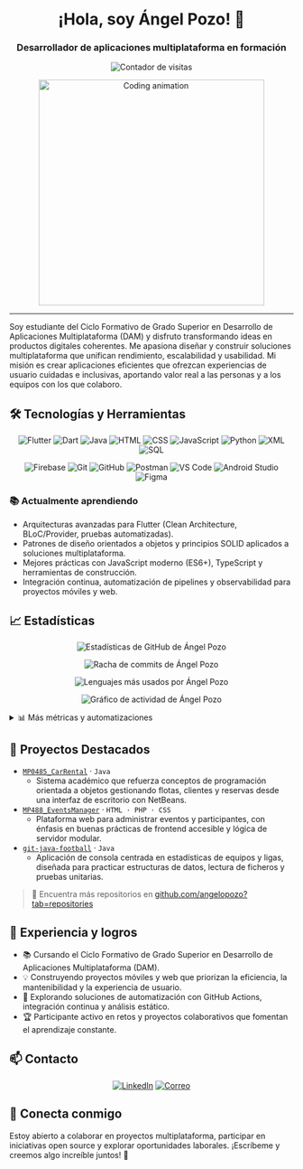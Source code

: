 ﻿<h1 align="center">¡Hola, soy Ángel Pozo! 👋</h1>
<h3 align="center">Desarrollador de aplicaciones multiplataforma en formación</h3>

<p align="center">
  <img src="https://komarev.com/ghpvc/?username=angelopozo&label=Visitas&color=0e75b6&style=flat" alt="Contador de visitas" />
</p>

<p align="center">
  <img src="https://raw.githubusercontent.com/abhisheknaiidu/abhisheknaiidu/master/code.gif" alt="Coding animation" width="400" />
</p>

---

Soy estudiante del Ciclo Formativo de Grado Superior en Desarrollo de Aplicaciones Multiplataforma (DAM) y disfruto transformando ideas en productos digitales coherentes. Me apasiona diseñar y construir soluciones multiplataforma que unifican rendimiento, escalabilidad y usabilidad. Mi misión es crear aplicaciones eficientes que ofrezcan experiencias de usuario cuidadas e inclusivas, aportando valor real a las personas y a los equipos con los que colaboro.

## 🛠️ Tecnologías y Herramientas

<p align="center">
  <img src="https://img.shields.io/badge/Flutter-02569B?style=for-the-badge&logo=flutter&logoColor=white" alt="Flutter" />
  <img src="https://img.shields.io/badge/Dart-0175C2?style=for-the-badge&logo=dart&logoColor=white" alt="Dart" />
  <img src="https://img.shields.io/badge/Java-007396?style=for-the-badge&logo=openjdk&logoColor=white" alt="Java" />
  <img src="https://img.shields.io/badge/HTML5-E34F26?style=for-the-badge&logo=html5&logoColor=white" alt="HTML" />
  <img src="https://img.shields.io/badge/CSS3-1572B6?style=for-the-badge&logo=css3&logoColor=white" alt="CSS" />
  <img src="https://img.shields.io/badge/JavaScript-F7DF1E?style=for-the-badge&logo=javascript&logoColor=black" alt="JavaScript" />
  <img src="https://img.shields.io/badge/Python-3776AB?style=for-the-badge&logo=python&logoColor=white" alt="Python" />
  <img src="https://img.shields.io/badge/XML-8A2BE2?style=for-the-badge&logo=xml&logoColor=white" alt="XML" />
  <img src="https://img.shields.io/badge/SQL-336791?style=for-the-badge&logo=postgresql&logoColor=white" alt="SQL" />
</p>

<p align="center">
  <img src="https://img.shields.io/badge/Firebase-FFCA28?style=for-the-badge&logo=firebase&logoColor=black" alt="Firebase" />
  <img src="https://img.shields.io/badge/Git-F05032?style=for-the-badge&logo=git&logoColor=white" alt="Git" />
  <img src="https://img.shields.io/badge/GitHub-181717?style=for-the-badge&logo=github&logoColor=white" alt="GitHub" />
  <img src="https://img.shields.io/badge/Postman-FF6C37?style=for-the-badge&logo=postman&logoColor=white" alt="Postman" />
  <img src="https://img.shields.io/badge/VS%20Code-007ACC?style=for-the-badge&logo=visualstudiocode&logoColor=white" alt="VS Code" />
  <img src="https://img.shields.io/badge/Android%20Studio-3DDC84?style=for-the-badge&logo=androidstudio&logoColor=white" alt="Android Studio" />
  <img src="https://img.shields.io/badge/Figma-F24E1E?style=for-the-badge&logo=figma&logoColor=white" alt="Figma" />
</p>

### 📚 Actualmente aprendiendo

- Arquitecturas avanzadas para Flutter (Clean Architecture, BLoC/Provider, pruebas automatizadas).
- Patrones de diseño orientados a objetos y principios SOLID aplicados a soluciones multiplataforma.
- Mejores prácticas con JavaScript moderno (ES6+), TypeScript y herramientas de construcción.
- Integración continua, automatización de pipelines y observabilidad para proyectos móviles y web.

## 📈 Estadísticas

<p align="center">
  <img src="https://github-readme-stats.vercel.app/api?username=angelopozo&show_icons=true&hide_title=true&theme=transparent&hide_border=true&locale=es" alt="Estadísticas de GitHub de Ángel Pozo" />
</p>
<p align="center">
  <img src="https://streak-stats.demolab.com?user=angelopozo&locale=es&mode=weekly&theme=transparent&hide_border=true&date_format=j%20M%5B%20Y%5D" alt="Racha de commits de Ángel Pozo" />
</p>
<p align="center">
  <img src="https://github-readme-stats.vercel.app/api/top-langs/?username=angelopozo&layout=compact&theme=transparent&hide_border=true&locale=es" alt="Lenguajes más usados por Ángel Pozo" />
</p>
<p align="center">
  <img src="https://github-readme-activity-graph.vercel.app/graph?username=angelopozo&bg_color=ffffff00&color=0e75b6&line=58a6ff&point=1f6feb&area=true&hide_border=true" alt="Gráfico de actividad de Ángel Pozo" />
</p>

<details>
  <summary>📊 Más métricas y automatizaciones</summary>
  <ul>
    <li>Integra tus estadísticas de tiempo de programación con <a href="https://wakatime.com/">WakaTime</a> añadiendo el badge adecuado cuando generes tu API key.</li>
    <li>Publica tus últimas entradas de blog o actividad en StackOverflow con workflows como <a href="https://github.com/gautamkrishnar/blog-post-workflow">Blog Post Workflow</a>.</li>
    <li>Agrega contadores de descargas desde npm o PyPI si publicas paquetes, aprovechando los badges de <a href="https://shields.io/">Shields.io</a>.</li>
  </ul>
</details>

## 🚀 Proyectos Destacados

- [`MP0485_CarRental`](https://github.com/angelopozo/MP0485_CarRental) · `Java`
  - Sistema académico que refuerza conceptos de programación orientada a objetos gestionando flotas, clientes y reservas desde una interfaz de escritorio con NetBeans.
- [`MP488_EventsManager`](https://github.com/angelopozo/MP488_EventsManager) · `HTML · PHP · CSS`
  - Plataforma web para administrar eventos y participantes, con énfasis en buenas prácticas de frontend accesible y lógica de servidor modular.
- [`git-java-football`](https://github.com/angelopozo/git-java-football) · `Java`
  - Aplicación de consola centrada en estadísticas de equipos y ligas, diseñada para practicar estructuras de datos, lectura de ficheros y pruebas unitarias.

> 🌟 Encuentra más repositorios en [github.com/angelopozo?tab=repositories](https://github.com/angelopozo?tab=repositories)

## 💼 Experiencia y logros

- 📚 Cursando el Ciclo Formativo de Grado Superior en Desarrollo de Aplicaciones Multiplataforma (DAM).
- 💡 Construyendo proyectos móviles y web que priorizan la eficiencia, la mantenibilidad y la experiencia de usuario.
- 🤖 Explorando soluciones de automatización con GitHub Actions, integración continua y análisis estático.
- 🏆 Participante activo en retos y proyectos colaborativos que fomentan el aprendizaje constante.

## 📫 Contacto

<p align="center">
  <a href="https://www.linkedin.com/in/angelo-giovanni-pozo-p%C3%A9rez-882765306/" target="_blank"><img src="https://img.shields.io/badge/LinkedIn-0A66C2?style=for-the-badge&logo=linkedin&logoColor=white" alt="LinkedIn" /></a>
  <a href="mailto:angeloo.pozo@gmail.com"><img src="https://img.shields.io/badge/Correo-DB4437?style=for-the-badge&logo=gmail&logoColor=white" alt="Correo" /></a>
</p>

## 🤝 Conecta conmigo

Estoy abierto a colaborar en proyectos multiplataforma, participar en iniciativas open source y explorar oportunidades laborales. ¡Escríbeme y creemos algo increíble juntos! 🚀

